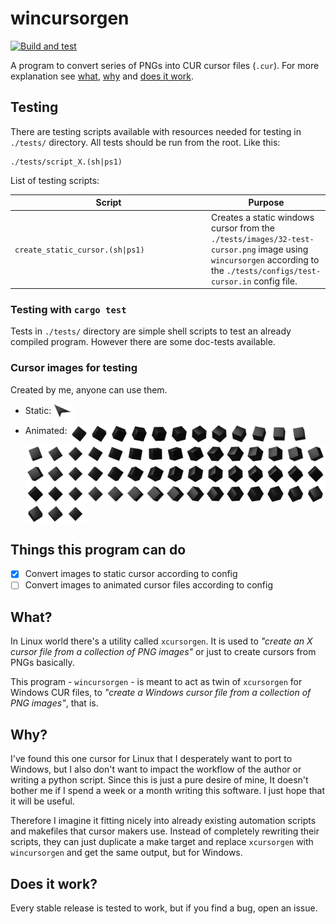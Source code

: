 # wincursorgen

[![Build and test](https://github.com/poormark/wincursorgen/actions/workflows/rust.yml/badge.svg?event=push)](https://github.com/poormark/wincursorgen/actions/workflows/rust.yml)

A program to convert series of PNGs into CUR cursor files (`.cur`). For more explanation see [what](#what), [why](#why) and [does it work](#does-it-work).

## Testing

There are testing scripts available with resources needed for testing in `./tests/` directory. All tests should be run from the root. Like this:

```shell
./tests/script_X.(sh|ps1)
```

List of testing scripts:

<table>
	<thead>
		<tr>
			<th width="300px">Script</th>
			<th>Purpose</th>
		</tr>
	</thead>
	<tbody>
		<tr>
			<td width="300px"><code>create_static_cursor.(sh|ps1)</code></td>
			<td>Creates a static windows cursor from the <code>./tests/images/32-test-cursor.png</code> image using <code>wincursorgen</code> according to the <code>./tests/configs/test-cursor.in</code> config file.</td>
		</tr>
	</tbody>
</table>

### Testing with `cargo test`

Tests in `./tests/` directory are simple shell scripts to test an already compiled program. However there are some doc-tests available.

### Cursor images for testing
Created by me, anyone can use them.

- Static: <img align="middle" src="./tests/images/32-test-cursor.png" alt="32 by 32 pixels PNG cursor for testing" title="32 by 32 pixels PNG cursor for testing" />
- Animated: <img src="./tests/images/32-test-cursor-1.png" alt="Frame #1 of animated 32x32 pixels cursor for testing" title="Frame #1 of animated 32x32 pixels cursor for testing" align="middle" /><img src="./tests/images/32-test-cursor-2.png" alt="Frame #2 of animated 32x32 pixels cursor for testing" title="Frame #2 of animated 32x32 pixels cursor for testing" align="middle" /><img src="./tests/images/32-test-cursor-3.png" alt="Frame #3 of animated 32x32 pixels cursor for testing" title="Frame #3 of animated 32x32 pixels cursor for testing" align="middle" /><img src="./tests/images/32-test-cursor-4.png" alt="Frame #4 of animated 32x32 pixels cursor for testing" title="Frame #4 of animated 32x32 pixels cursor for testing" align="middle" /><img src="./tests/images/32-test-cursor-5.png" alt="Frame #5 of animated 32x32 pixels cursor for testing" title="Frame #5 of animated 32x32 pixels cursor for testing" align="middle" /><img src="./tests/images/32-test-cursor-6.png" alt="Frame #6 of animated 32x32 pixels cursor for testing" title="Frame #6 of animated 32x32 pixels cursor for testing" align="middle" /><img src="./tests/images/32-test-cursor-7.png" alt="Frame #7 of animated 32x32 pixels cursor for testing" title="Frame #7 of animated 32x32 pixels cursor for testing" align="middle" /><img src="./tests/images/32-test-cursor-8.png" alt="Frame #8 of animated 32x32 pixels cursor for testing" title="Frame #8 of animated 32x32 pixels cursor for testing" align="middle" /><img src="./tests/images/32-test-cursor-9.png" alt="Frame #9 of animated 32x32 pixels cursor for testing" title="Frame #9 of animated 32x32 pixels cursor for testing" align="middle" /><img src="./tests/images/32-test-cursor-10.png" alt="Frame #10 of animated 32x32 pixels cursor for testing" title="Frame #10 of animated 32x32 pixels cursor for testing" align="middle" /><img src="./tests/images/32-test-cursor-11.png" alt="Frame #11 of animated 32x32 pixels cursor for testing" title="Frame #11 of animated 32x32 pixels cursor for testing" align="middle" /><img src="./tests/images/32-test-cursor-12.png" alt="Frame #12 of animated 32x32 pixels cursor for testing" title="Frame #12 of animated 32x32 pixels cursor for testing" align="middle" /><img src="./tests/images/32-test-cursor-13.png" alt="Frame #13 of animated 32x32 pixels cursor for testing" title="Frame #13 of animated 32x32 pixels cursor for testing" align="middle" /><img src="./tests/images/32-test-cursor-14.png" alt="Frame #14 of animated 32x32 pixels cursor for testing" title="Frame #14 of animated 32x32 pixels cursor for testing" align="middle" /><img src="./tests/images/32-test-cursor-15.png" alt="Frame #15 of animated 32x32 pixels cursor for testing" title="Frame #15 of animated 32x32 pixels cursor for testing" align="middle" /><img src="./tests/images/32-test-cursor-16.png" alt="Frame #16 of animated 32x32 pixels cursor for testing" title="Frame #16 of animated 32x32 pixels cursor for testing" align="middle" /><img src="./tests/images/32-test-cursor-17.png" alt="Frame #17 of animated 32x32 pixels cursor for testing" title="Frame #17 of animated 32x32 pixels cursor for testing" align="middle" /><img src="./tests/images/32-test-cursor-18.png" alt="Frame #18 of animated 32x32 pixels cursor for testing" title="Frame #18 of animated 32x32 pixels cursor for testing" align="middle" /><img src="./tests/images/32-test-cursor-19.png" alt="Frame #19 of animated 32x32 pixels cursor for testing" title="Frame #19 of animated 32x32 pixels cursor for testing" align="middle" /><img src="./tests/images/32-test-cursor-20.png" alt="Frame #20 of animated 32x32 pixels cursor for testing" title="Frame #20 of animated 32x32 pixels cursor for testing" align="middle" /><img src="./tests/images/32-test-cursor-21.png" alt="Frame #21 of animated 32x32 pixels cursor for testing" title="Frame #21 of animated 32x32 pixels cursor for testing" align="middle" /><img src="./tests/images/32-test-cursor-22.png" alt="Frame #22 of animated 32x32 pixels cursor for testing" title="Frame #22 of animated 32x32 pixels cursor for testing" align="middle" /><img src="./tests/images/32-test-cursor-23.png" alt="Frame #23 of animated 32x32 pixels cursor for testing" title="Frame #23 of animated 32x32 pixels cursor for testing" align="middle" /><img src="./tests/images/32-test-cursor-24.png" alt="Frame #24 of animated 32x32 pixels cursor for testing" title="Frame #24 of animated 32x32 pixels cursor for testing" align="middle" /><img src="./tests/images/32-test-cursor-25.png" alt="Frame #25 of animated 32x32 pixels cursor for testing" title="Frame #25 of animated 32x32 pixels cursor for testing" align="middle" /><img src="./tests/images/32-test-cursor-26.png" alt="Frame #26 of animated 32x32 pixels cursor for testing" title="Frame #26 of animated 32x32 pixels cursor for testing" align="middle" /><img src="./tests/images/32-test-cursor-27.png" alt="Frame #27 of animated 32x32 pixels cursor for testing" title="Frame #27 of animated 32x32 pixels cursor for testing" align="middle" /><img src="./tests/images/32-test-cursor-28.png" alt="Frame #28 of animated 32x32 pixels cursor for testing" title="Frame #28 of animated 32x32 pixels cursor for testing" align="middle" /><img src="./tests/images/32-test-cursor-29.png" alt="Frame #29 of animated 32x32 pixels cursor for testing" title="Frame #29 of animated 32x32 pixels cursor for testing" align="middle" /><img src="./tests/images/32-test-cursor-30.png" alt="Frame #30 of animated 32x32 pixels cursor for testing" title="Frame #30 of animated 32x32 pixels cursor for testing" align="middle" /><img src="./tests/images/32-test-cursor-31.png" alt="Frame #31 of animated 32x32 pixels cursor for testing" title="Frame #31 of animated 32x32 pixels cursor for testing" align="middle" /><img src="./tests/images/32-test-cursor-32.png" alt="Frame #32 of animated 32x32 pixels cursor for testing" title="Frame #32 of animated 32x32 pixels cursor for testing" align="middle" /><img src="./tests/images/32-test-cursor-33.png" alt="Frame #33 of animated 32x32 pixels cursor for testing" title="Frame #33 of animated 32x32 pixels cursor for testing" align="middle" /><img src="./tests/images/32-test-cursor-34.png" alt="Frame #34 of animated 32x32 pixels cursor for testing" title="Frame #34 of animated 32x32 pixels cursor for testing" align="middle" /><img src="./tests/images/32-test-cursor-35.png" alt="Frame #35 of animated 32x32 pixels cursor for testing" title="Frame #35 of animated 32x32 pixels cursor for testing" align="middle" /><img src="./tests/images/32-test-cursor-36.png" alt="Frame #36 of animated 32x32 pixels cursor for testing" title="Frame #36 of animated 32x32 pixels cursor for testing" align="middle" /><img src="./tests/images/32-test-cursor-37.png" alt="Frame #37 of animated 32x32 pixels cursor for testing" title="Frame #37 of animated 32x32 pixels cursor for testing" align="middle" /><img src="./tests/images/32-test-cursor-38.png" alt="Frame #38 of animated 32x32 pixels cursor for testing" title="Frame #38 of animated 32x32 pixels cursor for testing" align="middle" /><img src="./tests/images/32-test-cursor-39.png" alt="Frame #39 of animated 32x32 pixels cursor for testing" title="Frame #39 of animated 32x32 pixels cursor for testing" align="middle" /><img src="./tests/images/32-test-cursor-40.png" alt="Frame #40 of animated 32x32 pixels cursor for testing" title="Frame #40 of animated 32x32 pixels cursor for testing" align="middle" /><img src="./tests/images/32-test-cursor-41.png" alt="Frame #41 of animated 32x32 pixels cursor for testing" title="Frame #41 of animated 32x32 pixels cursor for testing" align="middle" /><img src="./tests/images/32-test-cursor-42.png" alt="Frame #42 of animated 32x32 pixels cursor for testing" title="Frame #42 of animated 32x32 pixels cursor for testing" align="middle" /><img src="./tests/images/32-test-cursor-43.png" alt="Frame #43 of animated 32x32 pixels cursor for testing" title="Frame #43 of animated 32x32 pixels cursor for testing" align="middle" /><img src="./tests/images/32-test-cursor-44.png" alt="Frame #44 of animated 32x32 pixels cursor for testing" title="Frame #44 of animated 32x32 pixels cursor for testing" align="middle" /><img src="./tests/images/32-test-cursor-45.png" alt="Frame #45 of animated 32x32 pixels cursor for testing" title="Frame #45 of animated 32x32 pixels cursor for testing" align="middle" /><img src="./tests/images/32-test-cursor-46.png" alt="Frame #46 of animated 32x32 pixels cursor for testing" title="Frame #46 of animated 32x32 pixels cursor for testing" align="middle" /><img src="./tests/images/32-test-cursor-47.png" alt="Frame #47 of animated 32x32 pixels cursor for testing" title="Frame #47 of animated 32x32 pixels cursor for testing" align="middle" /><img src="./tests/images/32-test-cursor-48.png" alt="Frame #48 of animated 32x32 pixels cursor for testing" title="Frame #48 of animated 32x32 pixels cursor for testing" align="middle" /><img src="./tests/images/32-test-cursor-49.png" alt="Frame #49 of animated 32x32 pixels cursor for testing" title="Frame #49 of animated 32x32 pixels cursor for testing" align="middle" /><img src="./tests/images/32-test-cursor-50.png" alt="Frame #50 of animated 32x32 pixels cursor for testing" title="Frame #50 of animated 32x32 pixels cursor for testing" align="middle" /><img src="./tests/images/32-test-cursor-51.png" alt="Frame #51 of animated 32x32 pixels cursor for testing" title="Frame #51 of animated 32x32 pixels cursor for testing" align="middle" /><img src="./tests/images/32-test-cursor-52.png" alt="Frame #52 of animated 32x32 pixels cursor for testing" title="Frame #52 of animated 32x32 pixels cursor for testing" align="middle" /><img src="./tests/images/32-test-cursor-53.png" alt="Frame #53 of animated 32x32 pixels cursor for testing" title="Frame #53 of animated 32x32 pixels cursor for testing" align="middle" /><img src="./tests/images/32-test-cursor-54.png" alt="Frame #54 of animated 32x32 pixels cursor for testing" title="Frame #54 of animated 32x32 pixels cursor for testing" align="middle" /><img src="./tests/images/32-test-cursor-55.png" alt="Frame #55 of animated 32x32 pixels cursor for testing" title="Frame #55 of animated 32x32 pixels cursor for testing" align="middle" /><img src="./tests/images/32-test-cursor-56.png" alt="Frame #56 of animated 32x32 pixels cursor for testing" title="Frame #56 of animated 32x32 pixels cursor for testing" align="middle" /><img src="./tests/images/32-test-cursor-57.png" alt="Frame #57 of animated 32x32 pixels cursor for testing" title="Frame #57 of animated 32x32 pixels cursor for testing" align="middle" /><img src="./tests/images/32-test-cursor-58.png" alt="Frame #58 of animated 32x32 pixels cursor for testing" title="Frame #58 of animated 32x32 pixels cursor for testing" align="middle" /><img src="./tests/images/32-test-cursor-59.png" alt="Frame #59 of animated 32x32 pixels cursor for testing" title="Frame #59 of animated 32x32 pixels cursor for testing" align="middle" /><img src="./tests/images/32-test-cursor-60.png" alt="Frame #60 of animated 32x32 pixels cursor for testing" title="Frame #60 of animated 32x32 pixels cursor for testing" align="middle" />

## Things this program can do
- [x] Convert images to static cursor according to config
- [ ] Convert images to animated cursor files according to config

## What?

In Linux world there's a utility called `xcursorgen`. It is used to *"create an X cursor file from a collection of PNG images"* or just to create cursors from PNGs basically.

This program - `wincursorgen` - is meant to act as twin of `xcursorgen` for Windows CUR files, to *"create a Windows cursor file from a collection of PNG images"*, that is.

## Why?

I've found this one cursor for Linux that I desperately want to port to Windows, but I also don't want to impact the workflow of the author or writing a python script. Since this is just a pure desire of mine, It doesn't bother me if I spend a week or a month writing this software. I just hope that it will be useful.

Therefore I imagine it fitting nicely into already existing automation scripts and makefiles that cursor makers use. Instead of completely rewriting their scripts, they can just duplicate a make target and replace `xcursorgen` with `wincursorgen` and get the same output, but for Windows.

## Does it work?

Every stable release is tested to work, but if you find a bug, open an issue.
